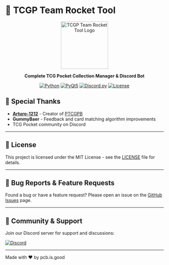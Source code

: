# 🎴 TCGP Team Rocket Tool

<div align="center">
  <img src="gui/icon.ico" alt="TCGP Team Rocket Tool Logo" width="150"/>
  
  **Complete TCG Pocket Collection Manager & Discord Bot**
  
  [![Python](https://img.shields.io/badge/Python-3.8+-blue.svg)](https://www.python.org/)
  [![PyQt5](https://img.shields.io/badge/PyQt5-5.15+-green.svg)](https://pypi.org/project/PyQt5/)
  [![Discord.py](https://img.shields.io/badge/Discord.py-2.3+-blueviolet.svg)](https://pypi.org/project/discord.py/)
  [![License](https://img.shields.io/badge/License-MIT-yellow.svg)](LICENSE)
</div>


## 🙏 Special Thanks

- **[Arturo-1212](https://github.com/Arturo-1212)** - Creator of [PTCGPB](https://github.com/Arturo-1212/PTCGPB)
- **GummyBaer** - Feedback and card matching algorithm improvements
- TCG Pocket community on Discord

---

## 📝 License

This project is licensed under the MIT License - see the [LICENSE](LICENSE) file for details.

---

## 🐛 Bug Reports & Feature Requests

Found a bug or have a feature request? Please open an issue on the [GitHub Issues](https://github.com/yourusername/TCGP-TeamRocket-Tool/issues) page.

---

## 💬 Community & Support

Join our Discord server for support and discussions:

[![Discord](label=Discord&logo=discord&logoColor=white)](https://discord.gg/Msa5vNjUUf)

---


  Made with ❤️ by pcb.is.good
